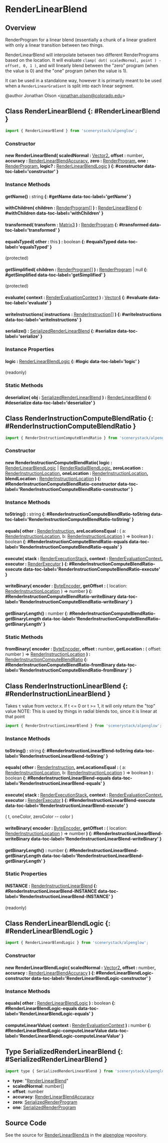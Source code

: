 # RenderLinearBlend

## Overview

RenderProgram for a linear blend (essentially a chunk of a linear gradient with only a linear transition between
two things.

RenderLinearBlend will interpolate between two different RenderPrograms based on the location. It will evaluate
`clamp( dot( scaledNormal, point ) - offset, 0, 1 )`, and will linearly blend between the "zero"
program (when the value is 0) and the "one" program (when the value is 1).

It can be used in a standalone way, however it is primarily meant to be used when a `RenderLinearGradient`
is split into each linear segment.

@author Jonathan Olson &lt;jonathan.olson@colorado.edu&gt;

## Class RenderLinearBlend {: #RenderLinearBlend }


```js
import { RenderLinearBlend } from 'scenerystack/alpenglow';
```
### Constructor

#### new RenderLinearBlend( scaledNormal : <span style="font-weight: 400;">[Vector2](../dot/Vector2.md)</span>, offset : <span style="font-weight: 400;"><span style="color: hsla(calc(var(--md-hue) + 180deg),80%,40%,1);">number</span></span>, accuracy : <span style="font-weight: 400;">[RenderLinearBlendAccuracy](../alpenglow/RenderLinearBlend.md#RenderLinearBlendAccuracy)</span>, zero : <span style="font-weight: 400;">[RenderProgram](../alpenglow/RenderProgram.md)</span>, one : <span style="font-weight: 400;">[RenderProgram](../alpenglow/RenderProgram.md)</span>, logic? : <span style="font-weight: 400;">[RenderLinearBlendLogic](../alpenglow/RenderLinearBlend.md#RenderLinearBlendLogic)</span> ) {: #constructor data-toc-label='constructor' }

### Instance Methods

#### getName() : <span style="font-weight: 400;"><span style="color: hsla(calc(var(--md-hue) + 180deg),80%,40%,1);">string</span></span> {: #getName data-toc-label='getName' }

#### withChildren( children : <span style="font-weight: 400;">[RenderProgram](../alpenglow/RenderProgram.md)[]</span> ) : <span style="font-weight: 400;">[RenderLinearBlend](../alpenglow/RenderLinearBlend.md)</span> {: #withChildren data-toc-label='withChildren' }

#### transformed( transform : <span style="font-weight: 400;">[Matrix3](../dot/Matrix3.md)</span> ) : <span style="font-weight: 400;">[RenderProgram](../alpenglow/RenderProgram.md)</span> {: #transformed data-toc-label='transformed' }

#### equalsTyped( other : <span style="font-weight: 400;"><span style="color: hsla(calc(var(--md-hue) + 180deg),80%,40%,1);">this</span></span> ) : <span style="font-weight: 400;"><span style="color: hsla(calc(var(--md-hue) + 180deg),80%,40%,1);">boolean</span></span> {: #equalsTyped data-toc-label='equalsTyped' }

(protected)

#### getSimplified( children : <span style="font-weight: 400;">[RenderProgram](../alpenglow/RenderProgram.md)[]</span> ) : <span style="font-weight: 400;">[RenderProgram](../alpenglow/RenderProgram.md) | <span style="color: hsla(calc(var(--md-hue) + 180deg),80%,40%,1);">null</span></span> {: #getSimplified data-toc-label='getSimplified' }

(protected)

#### evaluate( context : <span style="font-weight: 400;">[RenderEvaluationContext](../alpenglow/RenderEvaluationContext.md)</span> ) : <span style="font-weight: 400;">[Vector4](../dot/Vector4.md)</span> {: #evaluate data-toc-label='evaluate' }

#### writeInstructions( instructions : <span style="font-weight: 400;">[RenderInstruction](../alpenglow/RenderInstruction.md)[]</span> ) {: #writeInstructions data-toc-label='writeInstructions' }

#### serialize() : <span style="font-weight: 400;">[SerializedRenderLinearBlend](../alpenglow/RenderLinearBlend.md#SerializedRenderLinearBlend)</span> {: #serialize data-toc-label='serialize' }

### Instance Properties

#### logic : <span style="font-weight: 400;">[RenderLinearBlendLogic](../alpenglow/RenderLinearBlend.md#RenderLinearBlendLogic)</span> {: #logic data-toc-label='logic' }

(readonly)

### Static Methods

#### deserialize( obj : <span style="font-weight: 400;">[SerializedRenderLinearBlend](../alpenglow/RenderLinearBlend.md#SerializedRenderLinearBlend)</span> ) : <span style="font-weight: 400;">[RenderLinearBlend](../alpenglow/RenderLinearBlend.md)</span> {: #deserialize data-toc-label='deserialize' }



## Class RenderInstructionComputeBlendRatio {: #RenderInstructionComputeBlendRatio }


```js
import { RenderInstructionComputeBlendRatio } from 'scenerystack/alpenglow';
```
### Constructor

#### new RenderInstructionComputeBlendRatio( logic : <span style="font-weight: 400;">[RenderLinearBlendLogic](../alpenglow/RenderLinearBlend.md#RenderLinearBlendLogic) | [RenderRadialBlendLogic](../alpenglow/RenderRadialBlend.md#RenderRadialBlendLogic)</span>, zeroLocation : <span style="font-weight: 400;">[RenderInstructionLocation](../alpenglow/RenderInstruction.md#RenderInstructionLocation)</span>, oneLocation : <span style="font-weight: 400;">[RenderInstructionLocation](../alpenglow/RenderInstruction.md#RenderInstructionLocation)</span>, blendLocation : <span style="font-weight: 400;">[RenderInstructionLocation](../alpenglow/RenderInstruction.md#RenderInstructionLocation)</span> ) {: #RenderInstructionComputeBlendRatio-constructor data-toc-label='RenderInstructionComputeBlendRatio-constructor' }

### Instance Methods

#### toString() : <span style="font-weight: 400;"><span style="color: hsla(calc(var(--md-hue) + 180deg),80%,40%,1);">string</span></span> {: #RenderInstructionComputeBlendRatio-toString data-toc-label='RenderInstructionComputeBlendRatio-toString' }

#### equals( other : <span style="font-weight: 400;">[RenderInstruction](../alpenglow/RenderInstruction.md)</span>, areLocationsEqual : <span style="font-weight: 400;">( a: [RenderInstructionLocation](../alpenglow/RenderInstruction.md#RenderInstructionLocation), b: [RenderInstructionLocation](../alpenglow/RenderInstruction.md#RenderInstructionLocation) ) =&gt; <span style="color: hsla(calc(var(--md-hue) + 180deg),80%,40%,1);">boolean</span></span> ) : <span style="font-weight: 400;"><span style="color: hsla(calc(var(--md-hue) + 180deg),80%,40%,1);">boolean</span></span> {: #RenderInstructionComputeBlendRatio-equals data-toc-label='RenderInstructionComputeBlendRatio-equals' }

#### execute( stack : <span style="font-weight: 400;">[RenderExecutionStack](../alpenglow/RenderExecutionStack.md)</span>, context : <span style="font-weight: 400;">[RenderEvaluationContext](../alpenglow/RenderEvaluationContext.md)</span>, executor : <span style="font-weight: 400;">[RenderExecutor](../alpenglow/RenderExecutor.md)</span> ) {: #RenderInstructionComputeBlendRatio-execute data-toc-label='RenderInstructionComputeBlendRatio-execute' }

#### writeBinary( encoder : <span style="font-weight: 400;">[ByteEncoder](../alpenglow/ByteEncoder.md)</span>, getOffset : <span style="font-weight: 400;">( location: [RenderInstructionLocation](../alpenglow/RenderInstruction.md#RenderInstructionLocation) ) =&gt; <span style="color: hsla(calc(var(--md-hue) + 180deg),80%,40%,1);">number</span></span> ) {: #RenderInstructionComputeBlendRatio-writeBinary data-toc-label='RenderInstructionComputeBlendRatio-writeBinary' }

#### getBinaryLength() : <span style="font-weight: 400;"><span style="color: hsla(calc(var(--md-hue) + 180deg),80%,40%,1);">number</span></span> {: #RenderInstructionComputeBlendRatio-getBinaryLength data-toc-label='RenderInstructionComputeBlendRatio-getBinaryLength' }

### Static Methods

#### fromBinary( encoder : <span style="font-weight: 400;">[ByteEncoder](../alpenglow/ByteEncoder.md)</span>, offset : <span style="font-weight: 400;"><span style="color: hsla(calc(var(--md-hue) + 180deg),80%,40%,1);">number</span></span>, getLocation : <span style="font-weight: 400;">( offset: <span style="color: hsla(calc(var(--md-hue) + 180deg),80%,40%,1);">number</span> ) =&gt; [RenderInstructionLocation](../alpenglow/RenderInstruction.md#RenderInstructionLocation)</span> ) : <span style="font-weight: 400;">[RenderInstructionComputeBlendRatio](../alpenglow/RenderLinearBlend.md#RenderInstructionComputeBlendRatio)</span> {: #RenderInstructionComputeBlendRatio-fromBinary data-toc-label='RenderInstructionComputeBlendRatio-fromBinary' }



## Class RenderInstructionLinearBlend {: #RenderInstructionLinearBlend }


Takes `t` value from vector.x. If t &lt;= 0 or t &gt;= 1, it will only return the "top" value
NOTE: This is used by things in radial blends too, since it is linear at that point

```js
import { RenderInstructionLinearBlend } from 'scenerystack/alpenglow';
```
### Instance Methods

#### toString() : <span style="font-weight: 400;"><span style="color: hsla(calc(var(--md-hue) + 180deg),80%,40%,1);">string</span></span> {: #RenderInstructionLinearBlend-toString data-toc-label='RenderInstructionLinearBlend-toString' }

#### equals( other : <span style="font-weight: 400;">[RenderInstruction](../alpenglow/RenderInstruction.md)</span>, areLocationsEqual : <span style="font-weight: 400;">( a: [RenderInstructionLocation](../alpenglow/RenderInstruction.md#RenderInstructionLocation), b: [RenderInstructionLocation](../alpenglow/RenderInstruction.md#RenderInstructionLocation) ) =&gt; <span style="color: hsla(calc(var(--md-hue) + 180deg),80%,40%,1);">boolean</span></span> ) : <span style="font-weight: 400;"><span style="color: hsla(calc(var(--md-hue) + 180deg),80%,40%,1);">boolean</span></span> {: #RenderInstructionLinearBlend-equals data-toc-label='RenderInstructionLinearBlend-equals' }

#### execute( stack : <span style="font-weight: 400;">[RenderExecutionStack](../alpenglow/RenderExecutionStack.md)</span>, context : <span style="font-weight: 400;">[RenderEvaluationContext](../alpenglow/RenderEvaluationContext.md)</span>, executor : <span style="font-weight: 400;">[RenderExecutor](../alpenglow/RenderExecutor.md)</span> ) {: #RenderInstructionLinearBlend-execute data-toc-label='RenderInstructionLinearBlend-execute' }

( t, oneColor, zeroColor -- color )

#### writeBinary( encoder : <span style="font-weight: 400;">[ByteEncoder](../alpenglow/ByteEncoder.md)</span>, getOffset : <span style="font-weight: 400;">( location: [RenderInstructionLocation](../alpenglow/RenderInstruction.md#RenderInstructionLocation) ) =&gt; <span style="color: hsla(calc(var(--md-hue) + 180deg),80%,40%,1);">number</span></span> ) {: #RenderInstructionLinearBlend-writeBinary data-toc-label='RenderInstructionLinearBlend-writeBinary' }

#### getBinaryLength() : <span style="font-weight: 400;"><span style="color: hsla(calc(var(--md-hue) + 180deg),80%,40%,1);">number</span></span> {: #RenderInstructionLinearBlend-getBinaryLength data-toc-label='RenderInstructionLinearBlend-getBinaryLength' }

### Static Properties

#### INSTANCE : <span style="font-weight: 400;">[RenderInstructionLinearBlend](../alpenglow/RenderLinearBlend.md#RenderInstructionLinearBlend)</span> {: #RenderInstructionLinearBlend-INSTANCE data-toc-label='RenderInstructionLinearBlend-INSTANCE' }

(readonly)



## Class RenderLinearBlendLogic {: #RenderLinearBlendLogic }


```js
import { RenderLinearBlendLogic } from 'scenerystack/alpenglow';
```
### Constructor

#### new RenderLinearBlendLogic( scaledNormal : <span style="font-weight: 400;">[Vector2](../dot/Vector2.md)</span>, offset : <span style="font-weight: 400;"><span style="color: hsla(calc(var(--md-hue) + 180deg),80%,40%,1);">number</span></span>, accuracy : <span style="font-weight: 400;">[RenderLinearBlendAccuracy](../alpenglow/RenderLinearBlend.md#RenderLinearBlendAccuracy)</span> ) {: #RenderLinearBlendLogic-constructor data-toc-label='RenderLinearBlendLogic-constructor' }

### Instance Methods

#### equals( other : <span style="font-weight: 400;">[RenderLinearBlendLogic](../alpenglow/RenderLinearBlend.md#RenderLinearBlendLogic)</span> ) : <span style="font-weight: 400;"><span style="color: hsla(calc(var(--md-hue) + 180deg),80%,40%,1);">boolean</span></span> {: #RenderLinearBlendLogic-equals data-toc-label='RenderLinearBlendLogic-equals' }

#### computeLinearValue( context : <span style="font-weight: 400;">[RenderEvaluationContext](../alpenglow/RenderEvaluationContext.md)</span> ) : <span style="font-weight: 400;"><span style="color: hsla(calc(var(--md-hue) + 180deg),80%,40%,1);">number</span></span> {: #RenderLinearBlendLogic-computeLinearValue data-toc-label='RenderLinearBlendLogic-computeLinearValue' }



## Type SerializedRenderLinearBlend {: #SerializedRenderLinearBlend }


```js
import type { SerializedRenderLinearBlend } from 'scenerystack/alpenglow';
```


- **type**: "[RenderLinearBlend](../alpenglow/RenderLinearBlend.md)"
- **scaledNormal**: <span style="color: hsla(calc(var(--md-hue) + 180deg),80%,40%,1);">number</span>[]
- **offset**: <span style="color: hsla(calc(var(--md-hue) + 180deg),80%,40%,1);">number</span>
- **accuracy**: [RenderLinearBlendAccuracy](../alpenglow/RenderLinearBlend.md#RenderLinearBlendAccuracy)
- **zero**: [SerializedRenderProgram](../alpenglow/RenderProgram.md#SerializedRenderProgram)
- **one**: [SerializedRenderProgram](../alpenglow/RenderProgram.md#SerializedRenderProgram)




## Source Code

See the source for [RenderLinearBlend.ts](https://github.com/phetsims/alpenglow/blob/main/js/render-program/RenderLinearBlend.ts) in the [alpenglow](https://github.com/phetsims/alpenglow) repository.
